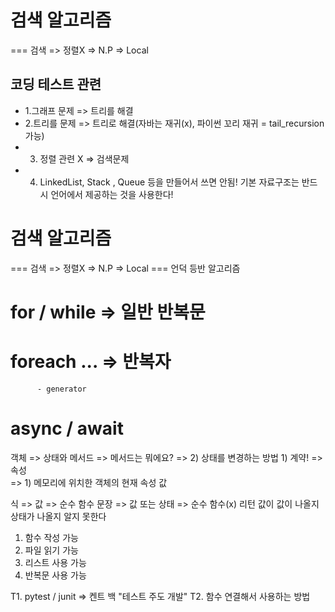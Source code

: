 # 검색 알고리즘
=== 검색 => 정렬X => N.P   => Local
## 코딩 테스트 관련
- 1.그래프 문제 => 트리를 해결
- 2.트리를 문제 => 트리로 해결(자바는 재귀(x), 파이썬 꼬리 재귀 = tail_recursion 가능)
- 3. 정렬 관련 X => 검색문제
- 4. LinkedList, Stack , Queue 등을 만들어서 쓰면 안됨!
     기본 자료구조는 반드시 언어에서 제공하는 것을 사용한다!

# 검색 알고리즘
=== 검색 => 정렬X => N.P   => Local
=== 언덕 등반 알고리즘


# for / while => 일반 반복문
# foreach ... => 반복자
	      - generator
# async / await

객체 => 상태와 메서드
     => 메서드는 뭐에요? => 2) 상태를 변경하는 방법
			    1) 계약!
     => 속성 		 
     => 1) 메모리에 위치한 객체의 현재 속성 값 

식   => 값 => 순수 함수
문장 => 값 또는 상태 => 순수 함수(x) 리턴 값이 값이 나올지 상태가 나올지 알지 못한다


1. 함수 작성 가능
2. 파일 읽기 가능
3. 리스트 사용 가능
4. 반복문 사용 가능 

T1. pytest / junit => 켄트 백 "테스트 주도 개발"
T2. 함수 연결해서 사용하는 방법